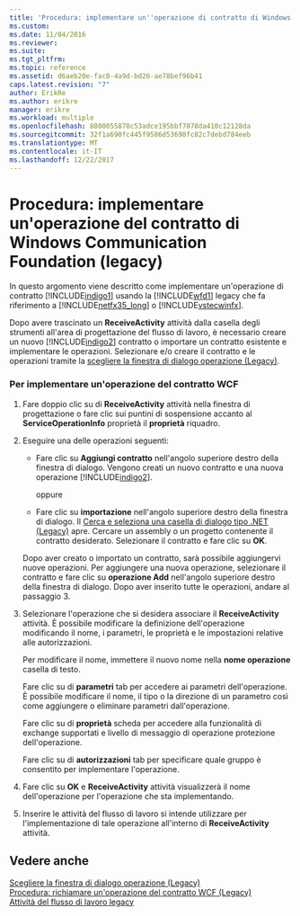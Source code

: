 ```yaml
---
title: 'Procedura: implementare un''operazione di contratto di Windows Communication Foundation (Legacy) | Documenti Microsoft'
ms.custom: 
ms.date: 11/04/2016
ms.reviewer: 
ms.suite: 
ms.tgt_pltfrm: 
ms.topic: reference
ms.assetid: d6aeb20e-fac8-4a9d-bd26-ae78bef96b41
caps.latest.revision: "7"
author: ErikRe
ms.author: erikre
manager: erikre
ms.workload: multiple
ms.openlocfilehash: 8800055878c53adce195bbf7078da410c12128da
ms.sourcegitcommit: 32f1a690fc445f9586d53698fc82c7debd784eeb
ms.translationtype: MT
ms.contentlocale: it-IT
ms.lasthandoff: 12/22/2017
---
```

# <a name="how-to-implement-a-windows-communication-foundation-contract-operation-legacy"></a>Procedura: implementare un'operazione del contratto di Windows Communication Foundation (legacy)
In questo argomento viene descritto come implementare un'operazione di contratto [!INCLUDE[indigo1](../workflow-designer/includes/indigo1_md.md)] usando la [!INCLUDE[wfd1](../workflow-designer/includes/wfd1_md.md)] legacy che fa riferimento a [!INCLUDE[netfx35_long](../workflow-designer/includes/netfx35_long_md.md)] o [!INCLUDE[vstecwinfx](../workflow-designer/includes/vstecwinfx_md.md)].  
  
 Dopo avere trascinato un **ReceiveActivity** attività dalla casella degli strumenti all'area di progettazione del flusso di lavoro, è necessario creare un nuovo [!INCLUDE[indigo2](../workflow-designer/includes/indigo2_md.md)] contratto o importare un contratto esistente e implementare le operazioni. Selezionare e/o creare il contratto e le operazioni tramite la [scegliere la finestra di dialogo operazione (Legacy)](../workflow-designer/choose-operation-dialog-box-legacy.md).  
  
### <a name="to-implement-a-wcf-contract-operation"></a>Per implementare un'operazione del contratto WCF  
  
1.  Fare doppio clic su di **ReceiveActivity** attività nella finestra di progettazione o fare clic sui puntini di sospensione accanto al **ServiceOperationInfo** proprietà il **proprietà** riquadro.  
  
2.  Eseguire una delle operazioni seguenti:  
  
    -   Fare clic su **Aggiungi contratto** nell'angolo superiore destro della finestra di dialogo. Vengono creati un nuovo contratto e una nuova operazione [!INCLUDE[indigo2](../workflow-designer/includes/indigo2_md.md)].  
  
         oppure  
  
    -   Fare clic su **importazione** nell'angolo superiore destro della finestra di dialogo. Il [Cerca e seleziona una casella di dialogo tipo .NET (Legacy)](../workflow-designer/browse-and-select-a-dotnet-type-dialog-box-legacy.md) apre. Cercare un assembly o un progetto contenente il contratto desiderato. Selezionare il contratto e fare clic su **OK**.  
  
     Dopo aver creato o importato un contratto, sarà possibile aggiungervi nuove operazioni. Per aggiungere una nuova operazione, selezionare il contratto e fare clic su **operazione Add** nell'angolo superiore destro della finestra di dialogo. Dopo aver inserito tutte le operazioni, andare al passaggio 3.  
  
3.  Selezionare l'operazione che si desidera associare il **ReceiveActivity** attività. È possibile modificare la definizione dell'operazione modificando il nome, i parametri, le proprietà e le impostazioni relative alle autorizzazioni.  
  
     Per modificare il nome, immettere il nuovo nome nella **nome operazione** casella di testo.  
  
     Fare clic su di **parametri** tab per accedere ai parametri dell'operazione. È possibile modificare il nome, il tipo o la direzione di un parametro così come aggiungere o eliminare parametri dall'operazione.  
  
     Fare clic su di **proprietà** scheda per accedere alla funzionalità di exchange supportati e livello di messaggio di operazione protezione dell'operazione.  
  
     Fare clic su di **autorizzazioni** tab per specificare quale gruppo è consentito per implementare l'operazione.  
  
4.  Fare clic su **OK** e **ReceiveActivity** attività visualizzerà il nome dell'operazione per l'operazione che sta implementando.  
  
5.  Inserire le attività del flusso di lavoro si intende utilizzare per l'implementazione di tale operazione all'interno di **ReceiveActivity** attività.  
  
## <a name="see-also"></a>Vedere anche  
 [Scegliere la finestra di dialogo operazione (Legacy)](../workflow-designer/choose-operation-dialog-box-legacy.md)   
 [Procedura: richiamare un'operazione del contratto WCF (Legacy)](../workflow-designer/how-to-invoke-a-windows-communication-foundation-contract-operation-legacy.md)   
 [Attività del flusso di lavoro legacy](../workflow-designer/legacy-workflow-activities.md)